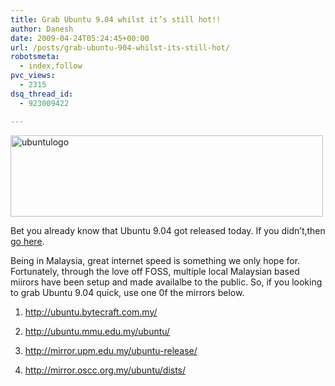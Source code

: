 ```yaml
---
title: Grab Ubuntu 9.04 whilst it’s still hot!!
author: Danesh
date: 2009-04-24T05:24:45+00:00
url: /posts/grab-ubuntu-904-whilst-its-still-hot/
robotsmeta:
  - index,follow
pvc_views:
  - 2315
dsq_thread_id:
  - 923009422

---
```

<img loading="lazy" class="alignnone size-medium wp-image-1415" title="ubuntulogo" src="/wp-content/uploads/2009/04/ubuntulogo-500x130.png" alt="ubuntulogo" width="500" height="130" srcset="/wp-content/uploads/2009/04/ubuntulogo-500x130.png 500w, /wp-content/uploads/2009/04/ubuntulogo-1024x266.png 1024w, /wp-content/uploads/2009/04/ubuntulogo.png 1501w" sizes="(max-width: 500px) 100vw, 500px" />

Bet you already know that Ubuntu 9.04 got released today. If you didn&#8217;t,then [go here][1].

Being in Malaysia, great internet speed is something we only hope for. Fortunately, through the love off FOSS, multiple local Malaysian based miirors have been setup and made availalbe to the public. So, if you looking to grab Ubuntu 9.04 quick, use one 0f the mirrors below.

1. http://ubuntu.bytecraft.com.my/

2. http://ubuntu.mmu.edu.my/ubuntu/

3. http://mirror.upm.edu.my/ubuntu-release/

4. <http://mirror.oscc.org.my/ubuntu/dists/>

 [1]: http://www.ubuntu.com/